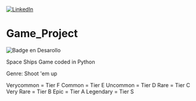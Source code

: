 [![LinkedIn](https://img.shields.io/badge/LinkedIn-0077B5?style=for-the-badge&logo=linkedin&logoColor=white)](https://www.linkedin.com/in/julian-giudice-940771a1/)

# Game_Project

![Badge en Desarollo](https://img.shields.io/badge/STATUS-%20DEVELOPMENT-green)

Space Ships Game coded in Python

Genre: Shoot 'em up

Verycommon = Tier F
Common = Tier E
Uncommon = Tier D
Rare = Tier C
Very Rare = Tier B
Epic = Tier A
Legendary = Tier S
